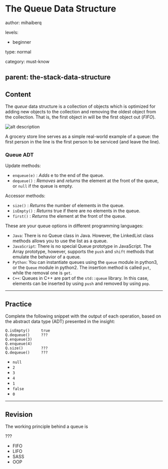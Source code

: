 # The Queue Data Structure
author: mihaiberq

levels:

  - beginner

type: normal

category: must-know

parent: the-stack-data-structure
---
## Content

The *queue* data structure is a collection of objects which is optimized for adding new objects to the collection and removing the oldest object from the collection. That is, the first object in will be the first object out (*FIFO*).

![alt description](%3Csvg%20width%3D%22100%25%22%20height%3D%22auto%22%20viewBox%3D%220%200%20700%20300%22%20xmlns%3D%22http%3A%2F%2Fwww.w3.org%2F2000%2Fsvg%22%3E%3Ctitle%3Equeueds%3C%2Ftitle%3E%3Cg%20fill%3D%22none%22%20fill-rule%3D%22evenodd%22%3E%3Cpath%20d%3D%22M125%2069h450m0%2080H125%22%20stroke%3D%22currentColor%22%20stroke-width%3D%222%22%2F%3E%3Cpath%20stroke%3D%22currentColor%22%20stroke-width%3D%222%22%20fill%3D%22%23FFF%22%20d%3D%22M473%2069h102v80H473z%22%2F%3E%3Ctext%20font-family%3D%22RobotoMono-Light%2C%20Roboto%20Mono%22%20font-size%3D%2250%22%20font-weight%3D%22300%22%20letter-spacing%3D%22-3.75%22%20fill%3D%22currentColor%22%3E%3Ctspan%20x%3D%22497.745117%22%20y%3D%22129%22%3E15%3C%2Ftspan%3E%3C%2Ftext%3E%3Cpath%20stroke%3D%22currentColor%22%20stroke-width%3D%222%22%20fill%3D%22%23FFF%22%20d%3D%22M575%20176h102v81H575z%22%2F%3E%3Ctext%20font-family%3D%22RobotoMono-Light%2C%20Roboto%20Mono%22%20font-size%3D%2250%22%20font-weight%3D%22300%22%20letter-spacing%3D%22-3.75%22%20fill%3D%22currentColor%22%3E%3Ctspan%20x%3D%22599.745117%22%20y%3D%22236%22%3E15%3C%2Ftspan%3E%3C%2Ftext%3E%3Ctext%20transform%3D%22translate%2864%2C%20124%29%20rotate%28-45%29%20translate%28-64%2C%20-124%29%20%22%20font-family%3D%22RobotoMono-Light%2C%20Roboto%20Mono%22%20font-size%3D%2225%22%20font-weight%3D%22300%22%20letter-spacing%3D%22-1.875%22%20fill%3D%22currentColor%22%3E%3Ctspan%20x%3D%2218.0539551%22%20y%3D%22134%22%First%20in%3C%2Ftspan%3E%3C%2Ftext%3E%3Ctext%20transform%3D%22translate%28639%2C%20112%29%20rotate%2845%29%20translate%28-639%2C%20-112%29%20%22%20font-family%3D%22RobotoMono-Light%2C%20Roboto%20Mono%22%20font-size%3D%2225%22%20font-weight%3D%22300%22%20letter-spacing%3D%22-1.875%22%20fill%3D%22currentColor%22%3E%3Ctspan%20x%3D%22579.821757%22%20y%3D%22121.939261%22%3EFirst%20out%3C%2Ftspan%3E%3C%2Ftext%3E%3Cpath%20stroke%3D%22currentColor%22%20stroke-width%3D%222%22%20fill%3D%22%23FFF%22%20d%3D%22M373%2069h102v80H373z%22%2F%3E%3Ctext%20font-family%3D%22RobotoMono-Light%2C%20Roboto%20Mono%22%20font-size%3D%2250%22%20font-weight%3D%22300%22%20letter-spacing%3D%22-3.75%22%20fill%3D%22currentColor%22%3E%3Ctspan%20x%3D%22410.872559%22%20y%3D%22129%22%3E9%3C%2Ftspan%3E%3C%2Ftext%3E%3Cpath%20stroke%3D%22currentColor%22%20stroke-width%3D%222%22%20fill%3D%22%23FFF%22%20d%3D%22M272%2069h102v80H272z%22%2F%3E%3Ctext%20font-family%3D%22RobotoMono-Light%2C%20Roboto%20Mono%22%20font-size%3D%2250%22%20font-weight%3D%22300%22%20letter-spacing%3D%22-3.75%22%20fill%3D%22currentColor%22%3E%3Ctspan%20x%3D%22297.745117%22%20y%3D%22129%22%3E23%3C%2Ftspan%3E%3C%2Ftext%3E%3Cpath%20stroke%3D%22currentColor%22%20stroke-width%3D%222%22%20fill%3D%22%23FFF%22%20d%3D%22M157%2069h100v80H157z%22%2F%3E%3Ctext%20font-family%3D%22RobotoMono-Light%2C%20Roboto%20Mono%22%20font-size%3D%2250%22%20font-weight%3D%22300%22%20letter-spacing%3D%22-3.75%22%20fill%3D%22currentColor%22%3E%3Ctspan%20x%3D%22194.872559%22%20y%3D%22129%22%3E4%3C%2Ftspan%3E%3C%2Ftext%3E%3Cpath%20stroke%3D%22currentColor%22%20stroke-width%3D%222%22%20fill%3D%22%23FFF%22%20d%3D%22M35%20176h102v81H35z%22%2F%3E%3Ctext%20font-family%3D%22RobotoMono-Light%2C%20Roboto%20Mono%22%20font-size%3D%2250%22%20font-weight%3D%22300%22%20letter-spacing%3D%22-3.75%22%20fill%3D%22currentColor%22%3E%3Ctspan%20x%3D%2272.8725586%22%20y%3D%22236%22%3E4%3C%2Ftspan%3E%3C%2Ftext%3E%3Cpath%20d%3D%22M125%20109c-34.7939392%200-63%2028.206061-63%2063m47.0000003-66.75688506l20.35967278%203.23785862-19.48811535%206.72408836M648.85253093%20166c0-34.7939392-28.20606073-63-63.00000003-63m66.25688546%2047.00000028l-3.23785863%2020.35967267-6.72408835-19.48811524%22%20stroke%3D%22currentColor%22%20stroke-width%3D%222%22%2F%3E%3C%2Fg%3E%3C%2Fsvg%3E)

A grocery store line serves as a simple real-world example of a queue: the first person in the line is the first person to be serviced (and leave the line).

### Queue ADT

Update methods:
- `enqueue(e)` : *Adds* e to the end of the queue.
- `dequeue()` : *Removes* and *returns* the element at the front of the queue, or `null` if the queue is empty.

Accessor methods:
- `size()` : *Returns* the number of elements in the queue.
- `isEmpty()` : *Returns* true if there are no elements in the queue.
- `first()` : *Returns* the element at the front of the queue.

These are your queue options in different programming languages:
  - `Java`: There is no Queue class in Java. However, the LinkedList class methods allows you to use the list as a queue.
  - `JavaScript`: There is no special Queue prototype in JavaScript. The Array prototype, however, supports the `push` and `shift` methods that emulate the behavior of a queue.
  - `Python`: You can instantiate queues using the `queue` module in python3, or the `Queue` module in python2. The insertion method is called `put`, while the removal one is `get`.
  - `C++`: Queues in C++ are part of the `std::queue` library. In this case, elements can be inserted by using `push` and removed by using `pop`.

---
## Practice

Complete the following snippet with the output of each operation, based on the abstract data type (ADT) presented in the insight:
```
Q.isEmpty()     true
Q.dequeue()     ???
Q.enqueue(3)    
Q.enqueue(4)
Q.size()        ???
Q.dequeue()     ???
```
* `null`
* `2`
* `3`
* `4`
* `1`
* `false`
* `0`

---
## Revision

The working principle behind a queue is

???

* FIFO
* LIFO
* SASS
* OOP
